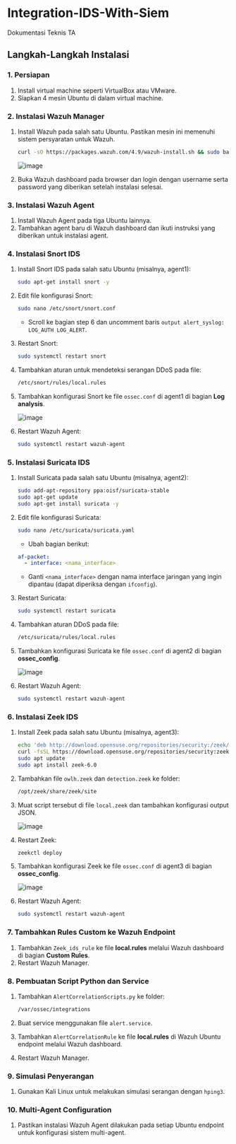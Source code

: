 # Integration-IDS-With-Siem

Dokumentasi Teknis TA

## Langkah-Langkah Instalasi

### 1. Persiapan
1. Install virtual machine seperti VirtualBox atau VMware.
2. Siapkan 4 mesin Ubuntu di dalam virtual machine.

### 2. Instalasi Wazuh Manager
1. Install Wazuh pada salah satu Ubuntu. Pastikan mesin ini memenuhi sistem persyaratan untuk Wazuh.

    ```bash
    curl -sO https://packages.wazuh.com/4.9/wazuh-install.sh && sudo bash ./wazuh-install.sh -a
    ```

    ![image](https://github.com/user-attachments/assets/ef29a9e5-56c8-4828-9ab6-6819edd24989)


2. Buka Wazuh dashboard pada browser dan login dengan username serta password yang diberikan setelah instalasi selesai.

### 3. Instalasi Wazuh Agent
1. Install Wazuh Agent pada tiga Ubuntu lainnya.
2. Tambahkan agent baru di Wazuh dashboard dan ikuti instruksi yang diberikan untuk instalasi agent.

### 4. Instalasi Snort IDS
1. Install Snort IDS pada salah satu Ubuntu (misalnya, agent1):

    ```bash
    sudo apt-get install snort -y
    ```

2. Edit file konfigurasi Snort:

    ```bash
    sudo nano /etc/snort/snort.conf
    ```
   - Scroll ke bagian step 6 dan uncomment baris `output alert_syslog: LOG_AUTH LOG_ALERT`.

3. Restart Snort:

    ```bash
    sudo systemctl restart snort
    ```

4. Tambahkan aturan untuk mendeteksi serangan DDoS pada file:

    ```bash
    /etc/snort/rules/local.rules
    ```

5. Tambahkan konfigurasi Snort ke file `ossec.conf` di agent1 di bagian **Log analysis**.

    ![image](https://github.com/user-attachments/assets/2ef08224-d7fa-4556-b0f9-4224b70b28c7)

6. Restart Wazuh Agent:

    ```bash
    sudo systemctl restart wazuh-agent
    ```

### 5. Instalasi Suricata IDS
1. Install Suricata pada salah satu Ubuntu (misalnya, agent2):

    ```bash
    sudo add-apt-repository ppa:oisf/suricata-stable 
    sudo apt-get update 
    sudo apt-get install suricata -y
    ```

2. Edit file konfigurasi Suricata:

    ```bash
    sudo nano /etc/suricata/suricata.yaml
    ```
   - Ubah bagian berikut:

    ```yaml
    af-packet:
      - interface: <nama_interface>
    ```
   - Ganti `<nama_interface>` dengan nama interface jaringan yang ingin dipantau (dapat diperiksa dengan `ifconfig`).

3. Restart Suricata:

    ```bash
    sudo systemctl restart suricata
    ```

4. Tambahkan aturan DDoS pada file:

    ```bash
    /etc/suricata/rules/local.rules
    ```

5. Tambahkan konfigurasi Suricata ke file `ossec.conf` di agent2 di bagian **ossec_config**.

    ![image](https://github.com/user-attachments/assets/596a6619-60fd-4d4d-ae4f-0478c72d3560)

6. Restart Wazuh Agent:

    ```bash
    sudo systemctl restart wazuh-agent
    ```

### 6. Instalasi Zeek IDS
1. Install Zeek pada salah satu Ubuntu (misalnya, agent3):

    ```bash
    echo 'deb http://download.opensuse.org/repositories/security:/zeek/xUbuntu_22.04/ /' | sudo tee /etc/apt/sources.list.d/security:zeek.list
    curl -fsSL https://download.opensuse.org/repositories/security:zeek/xUbuntu_22.04/Release.key | gpg --dearmor | sudo tee /etc/apt/trusted.gpg.d/security_zeek.gpg > /dev/null
    sudo apt update
    sudo apt install zeek-6.0
    ```

2. Tambahkan file `owlh.zeek` dan `detection.zeek` ke folder:

    ```bash
    /opt/zeek/share/zeek/site
    ```

3. Muat script tersebut di file `local.zeek` dan tambahkan konfigurasi output JSON.

    ![image](https://github.com/user-attachments/assets/b0fd0e52-3ae7-4392-a403-9581a50ac7d5)

4. Restart Zeek:

    ```bash
    zeekctl deploy
    ```

5. Tambahkan konfigurasi Zeek ke file `ossec.conf` di agent3 di bagian **ossec_config**.

   ![image](https://github.com/user-attachments/assets/ce28fd42-d6ad-4c56-88c7-18ce77395674)

7. Restart Wazuh Agent:

    ```bash
    sudo systemctl restart wazuh-agent
    ```

### 7. Tambahkan Rules Custom ke Wazuh Endpoint
1. Tambahkan `Zeek_ids_rule` ke file **local.rules** melalui Wazuh dashboard di bagian **Custom Rules**.
2. Restart Wazuh Manager.

### 8. Pembuatan Script Python dan Service
1. Tambahkan `AlertCorrelationScripts.py` ke folder:

    ```bash
    /var/ossec/integrations
    ```

2. Buat service menggunakan file `alert.service`.
3. Tambahkan `AlertCorrelationRule` ke file **local.rules** di Wazuh Ubuntu endpoint melalui Wazuh dashboard.
4. Restart Wazuh Manager.

### 9. Simulasi Penyerangan
1. Gunakan Kali Linux untuk melakukan simulasi serangan dengan `hping3`.

### 10. Multi-Agent Configuration
1. Pastikan instalasi Wazuh Agent dilakukan pada setiap Ubuntu endpoint untuk konfigurasi sistem multi-agent.
